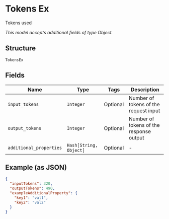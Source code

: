 
# Tokens Ex

Tokens used

*This model accepts additional fields of type Object.*

## Structure

`TokensEx`

## Fields

| Name | Type | Tags | Description |
|  --- | --- | --- | --- |
| `input_tokens` | `Integer` | Optional | Number of tokens of the request input |
| `output_tokens` | `Integer` | Optional | Number of tokens of the response output |
| `additional_properties` | `Hash[String, Object]` | Optional | - |

## Example (as JSON)

```json
{
  "inputTokens": 320,
  "outputTokens": 490,
  "exampleAdditionalProperty": {
    "key1": "val1",
    "key2": "val2"
  }
}
```

